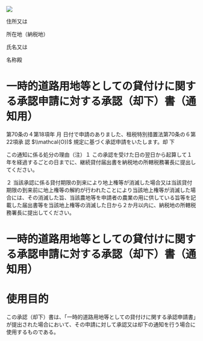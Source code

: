 ![](https://www.nta.go.jp/tmp/72920db3-0f3e-4af3-8de7-585dd7ceab3a/images/153eaaa33af67e52c4b16e66fb931596d4f6c2ecf5f88d155554eafe1aed0baf.jpg)

住所又は

所在地（納税地）

氏名又は

名称殿

# 一時的道路用地等としての貸付けに関する承認申請に対する承認（却下）書（通知用）

第70条の４第18項年 月 日付で申請のありました、租税特別措置法第70条の６第22項承 認 $\\mathcal{O})$ 規定に基づく承認申請をいたします。却 下

この通知に係る処分の理由（注）１ この承認を受けた日の翌日から起算して１年を経過するごとの日までに、継続貸付届出書を納税地の所轄税務署長に提出してください。

２ 当該承認に係る貸付期限の到来により地上権等が消滅した場合又は当該貸付期限の到来前に地上権等の解約が行われたことにより当該地上権等が消滅した場合には、その消滅した旨、当該農地等を申請者の農業の用に供している旨等を記載した届出書等を当該地上権等の消滅した日から２か月以内に、納税地の所轄税務署長に提出してください。

# 一時的道路用地等としての貸付けに関する承認申請に対する承認（却下）書（通知用）

# 使用目的

この承認（却下）書は、「一時的道路用地等としての貸付けに関する承認申請書」が提出された場合において、その申請に対して承認又は却下の通知を行う場合に使用するものである。